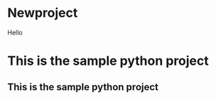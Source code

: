 # Newproject #

<tr> Hello </tr>


This is the sample python project
=================================

This is the sample python project
-------------
